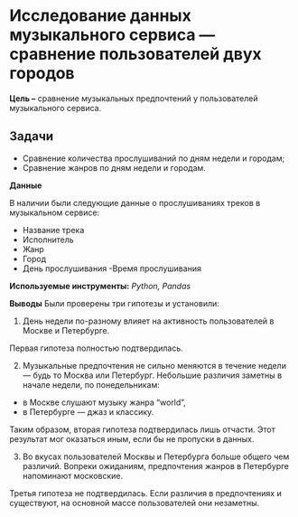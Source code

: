 # Исследование данных музыкального сервиса — сравнение пользователей двух городов

**Цель –** cравнение музыкальных предпочтений у пользователей музыкального сервиса.

## Задачи
- Сравнение количества прослушиваний по дням недели и городам;
- Сравнение жанров по дням недели и городам.

**Данные**

В наличии были следующие данные о прослушиваниях треков в музыкальном сервисе:
- Название трека
- Исполнитель
- Жанр
- Город
- День прослушивания
-Время прослушивания

**Используемые инструменты:** *Python, Pandas*

**Выводы**
Были проверены три гипотезы и установили:

1. День недели по-разному влияет на активность пользователей в Москве и Петербурге. 

Первая гипотеза полностью подтвердилась.

2. Музыкальные предпочтения не сильно меняются в течение недели — будь то Москва или Петербург. Небольшие различия заметны в начале недели, по понедельникам:
* в Москве слушают музыку жанра “world”,
* в Петербурге — джаз и классику.

Таким образом, вторая гипотеза подтвердилась лишь отчасти. Этот результат мог оказаться иным, если бы не пропуски в данных.

3. Во вкусах пользователей Москвы и Петербурга больше общего чем различий. Вопреки ожиданиям, предпочтения жанров в Петербурге напоминают московские.

Третья гипотеза не подтвердилась. Если различия в предпочтениях и существуют, на основной массе пользователей они незаметны.

